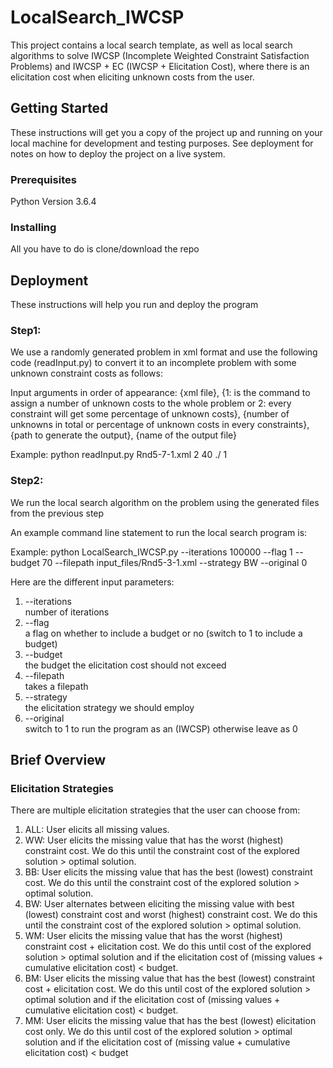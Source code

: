 # LocalSearch_IWCSP
This project contains a local search template, as well as local search algorithms to solve IWCSP (Incomplete Weighted Constraint Satisfaction Problems) and IWCSP + EC (IWCSP + Elicitation Cost), where there is an elicitation cost when eliciting unknown costs from the user.

## Getting Started

These instructions will get you a copy of the project up and running on your local machine for development and testing purposes. See deployment for notes on how to deploy the project on a live system.

### Prerequisites

Python Version 3.6.4

### Installing

All you have to do is clone/download the repo

## Deployment

These instructions will help you run and deploy the program

### Step1:

We use a randomly generated problem in xml format and use the following code (readInput.py) to convert it to an incomplete problem with some unknown constraint costs as follows:

 Input arguments in order of appearance: {xml file}, {1: is the command to assign a number of unknown costs to the whole problem or 2: every constraint will get some percentage of unknown costs}, {number of unknowns in total or percentage of unknown costs in every constraints}, {path to generate the output}, {name of the output file}

Example: python readInput.py Rnd5-7-1.xml 2 40 ./ 1

### Step2:

We run the local search algorithm on the problem using the generated files from the previous step

An example command line statement to run the local search program is: <br />

Example: python LocalSearch_IWCSP.py --iterations 100000 --flag 1 --budget 70 --filepath input_files/Rnd5-3-1.xml --strategy BW --original 0

Here are the different input parameters:
1) --iterations <br />
  number of iterations
2) --flag <br />
  a flag on whether to include a budget or no (switch to 1 to include a budget)
3) --budget <br />
  the budget the elicitation cost should not exceed
4) --filepath <br />
  takes a filepath
5) --strategy <br />
  the elicitation strategy we should employ
6) --original <br />
  switch to 1 to run the program as an (IWCSP) otherwise leave as 0

## Brief Overview

### Elicitation Strategies

There are multiple elicitation strategies that the user can choose from:
1) ALL: User elicits all missing values.
2) WW: User elicits the missing value that has the worst (highest) constraint cost. We do this until the constraint cost of the explored solution > optimal solution.
3) BB: User elicits the missing value that has the best (lowest) constraint cost. We do this until the constraint cost of the explored solution > optimal solution.
4) BW: User alternates between eliciting the missing value with best (lowest) constraint cost and worst (highest) constraint cost. We do this until the constraint cost of the explored solution > optimal solution.
5) WM: User elicits the missing value that has the worst (highest) constraint cost + elicitation cost. We do this until cost of the explored solution > optimal solution and if the elicitation cost of (missing values + cumulative elicitation cost) < budget.
6) BM: User elicits the missing value that has the best (lowest) constraint cost + elicitation cost. We do this until cost of the explored solution > optimal solution and if the elicitation cost of (missing values + cumulative elicitation cost) < budget.
7) MM: User elicits the missing value that has the best (lowest) elicitation cost only. We do this until cost of the explored solution > optimal solution and if the elicitation cost of (missing value + cumulative elicitation cost) < budget
